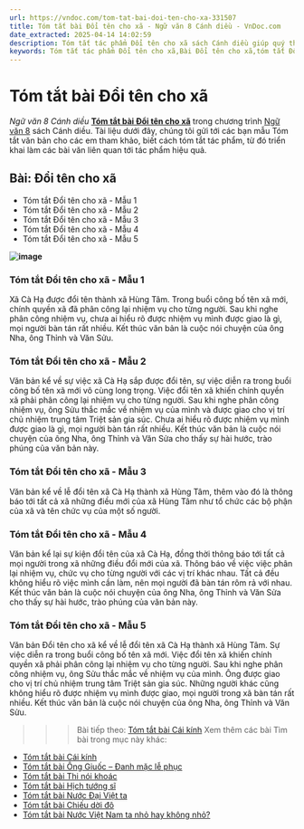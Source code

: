 ```yaml
---
url: https://vndoc.com/tom-tat-bai-doi-ten-cho-xa-331507
title: Tóm tắt bài Đổi tên cho xã - Ngữ văn 8 Cánh diều - VnDoc.com
date_extracted: 2025-04-14 14:02:59
description: Tóm tắt tác phẩm Đổi tên cho xã sách Cánh diều giúp quý thầy cô giáo và các bạn học sinh có thêm tài liệu tham khảo.
keywords: Tóm tắt tác phẩm Đổi tên cho xã,Bài Đổi tên cho xã,tóm tắt Đổi tên cho xã,Tóm tắt văn bản Đổi tên cho xã,học tốt ngữ văn lớp 8,ngữ văn 8,ngữ văn 8 Cánh diều,ngữ văn lớp 8,văn 8 Cánh diều,tóm tắt ngữ văn 8 CD
---
```


# Tóm tắt bài Đổi tên cho xã
 _Ngữ văn 8 Cánh diều_
[**Tóm tắt bài Đổi tên cho xã**](<https://vndoc.com/tom-tat-bai-doi-ten-cho-xa-331507>) trong chương trình [Ngữ văn 8](<https://vndoc.com/ngu-van-lop8>) sách Cánh diều. Tài liệu dưới đây, chúng tôi gửi tới các bạn mẫu Tóm tắt văn bản cho các em tham khảo, biết cách tóm tắt tác phẩm, từ đó triển khai làm các bài văn liên quan tới tác phẩm hiệu quả.
## **Bài: Đổi tên cho xã**
  * Tóm tắt Đổi tên cho xã - Mẫu 1
  * Tóm tắt Đổi tên cho xã - Mẫu 2
  * Tóm tắt Đổi tên cho xã - Mẫu 3
  * Tóm tắt Đổi tên cho xã - Mẫu 4
  * Tóm tắt Đổi tên cho xã - Mẫu 5

**![image](https://i.vdoc.vn/data/image/2024/11/14/tac-gia-tac-pham-doi-ten-cho-xa-1.png)**
### **Tóm tắt Đổi tên cho xã - Mẫu 1**
Xã Cà Hạ được đổi tên thành xã Hùng Tâm. Trong buổi công bố tên xã mới, chính quyền xã đã phân công lại nhiệm vụ cho từng người. Sau khi nghe phân công nhiệm vụ, chưa ai hiểu rõ được nhiệm vụ mình được giao là gì, mọi người bàn tán rất nhiều. Kết thúc văn bản là cuộc nói chuyện của ông Nha, ông Thỉnh và Văn Sửu.
### **Tóm tắt Đổi tên cho xã - Mẫu 2**
Văn bản kể về sự việc xã Cà Hạ sắp được đổi tên, sự việc diễn ra trong buổi công bố tên xã mới vô cùng long trọng. Việc đổi tên xã khiến chính quyền xã phải phân công lại nhiệm vụ cho từng người. Sau khi nghe phân công nhiệm vụ, ông Sửu thắc mắc về nhiệm vụ của mình và được giao cho vị trí chủ nhiệm trung tâm Triệt sản gia súc. Chưa ai hiểu rõ được nhiệm vụ mình được giao là gì, mọi người bàn tán rất nhiều. Kết thúc văn bản là cuộc nói chuyện của ông Nha, ông Thỉnh và Văn Sửa cho thấy sự hài hước, trào phúng của văn bản này.
### **Tóm tắt Đổi tên cho xã - Mẫu 3**
Văn bản kể về lễ đổi tên xã Cà Hạ thành xã Hùng Tâm, thêm vào đó là thông báo tới tất cả xã những điều mới của xã Hùng Tâm như tổ chức các bộ phận của xã và tên chức vụ của một số người.
### **Tóm tắt Đổi tên cho xã - Mẫu 4**
Văn bản kể lại sự kiện đổi tên của xã Cà Hạ, đồng thời thông báo tới tất cả mọi người trong xã những điều đổi mới của xã. Thông báo về việc việc phân lại nhiệm vụ, chức vụ cho từng người với các vị trí khác nhau. Tất cả đều không hiểu rõ việc mình cần làm, nên mọi người đã bàn tán rôm rả với nhau. Kết thúc văn bản là cuộc nói chuyện của ông Nha, ông Thỉnh và Văn Sửa cho thấy sự hài hước, trào phúng của văn bản này.
### **Tóm tắt Đổi tên cho xã - Mẫu 5**
Văn bản Đổi tên cho xã kể về lễ đổi tên xã Cà Hạ thành xã Hùng Tâm. Sự việc diễn ra trong buổi công bố tên xã mới. Việc đổi tên xã khiến chính quyền xã phải phân công lại nhiệm vụ cho từng người. Sau khi nghe phân công nhiệm vụ, ông Sửu thắc mắc về nhiệm vụ của mình. Ông được giao cho vị trí chủ nhiệm trung tâm Triệt sản gia súc. Những người khác cũng không hiểu rõ được nhiệm vụ mình được giao, mọi người trong xã bàn tán rất nhiều. Kết thúc văn bản là cuộc nói chuyện của ông Nha, ông Thỉnh và Văn Sửu.
>>> Bài tiếp theo: [Tóm tắt bài Cái kính](<https://vndoc.com/tom-tat-bai-cai-kinh-331572>)
Xem thêm các bài Tìm bài trong mục này khác:
  * [Tóm tắt bài Cái kính](</tom-tat-bai-cai-kinh-331572>)
  * [Tóm tắt bài Ông Giuốc – Đanh mặc lễ phục](</tom-tat-van-ban-ong-giuoc-danh-mac-le-phuc-331575>)
  * [Tóm tắt bài Thi nói khoác](</tom-tat-bai-thi-noi-khoac-331577>)
  * [Tóm tắt bài Hịch tướng sĩ](</tom-tat-tac-pham-hich-tuong-si-331579>)
  * [Tóm tắt bài Nước Đại Việt ta](</tom-tat-bai-nuoc-dai-viet-ta-331582>)
  * [Tóm tắt bài Chiếu dời đô](</tom-tat-tac-pham-chieu-doi-do-331583>)
  * [Tóm tắt bài Nước Việt Nam ta nhỏ hay không nhỏ?](</tom-tat-bai-nuoc-viet-nam-ta-nho-hay-khong-nho-331585>)

